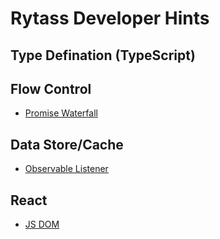 # Rytass Developer Hints

## Type Defination (TypeScript)

## Flow Control

- [Promise Waterfall](flow-control/promise-waterfall.md)

## Data Store/Cache

- [Observable Listener](data-store/use-observable-value.md)

## React

- [JS DOM](react/native-js-dom.md)
